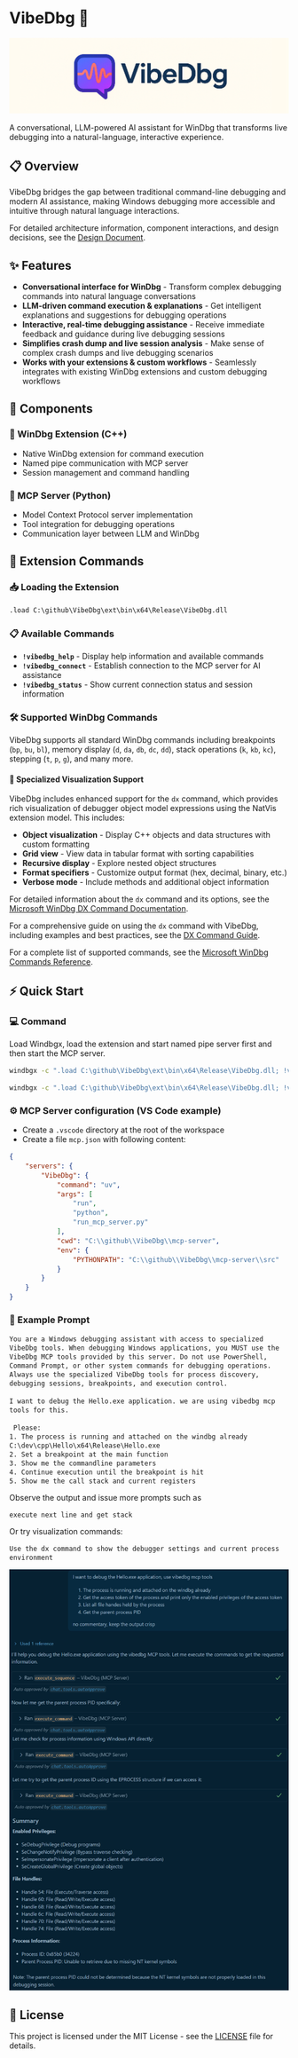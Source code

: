 # VibeDbg 🤖

![VibeDbg Logo](img/logo.png)

A conversational, LLM-powered AI assistant for WinDbg that transforms live debugging into a natural-language, interactive experience.

## 📋 Overview

VibeDbg bridges the gap between traditional command-line debugging and modern AI assistance, making Windows debugging more accessible and intuitive through natural language interactions.

For detailed architecture information, component interactions, and design decisions, see the [Design Document](DESIGN.md).

## ✨ Features

- **Conversational interface for WinDbg** - Transform complex debugging commands into natural language conversations
- **LLM-driven command execution & explanations** - Get intelligent explanations and suggestions for debugging operations
- **Interactive, real-time debugging assistance** - Receive immediate feedback and guidance during live debugging sessions
- **Simplifies crash dump and live session analysis** - Make sense of complex crash dumps and live debugging scenarios
- **Works with your extensions & custom workflows** - Seamlessly integrates with existing WinDbg extensions and custom debugging workflows

## 🧩 Components

### 🔧 WinDbg Extension (C++)

- Native WinDbg extension for command execution
- Named pipe communication with MCP server
- Session management and command handling

### 🐍 MCP Server (Python)

- Model Context Protocol server implementation
- Tool integration for debugging operations
- Communication layer between LLM and WinDbg

## 🚀 Extension Commands

### 📥 Loading the Extension

```cmd
.load C:\github\VibeDbg\ext\bin\x64\Release\VibeDbg.dll
```

### 📋 Available Commands

- **`!vibedbg_help`** - Display help information and available commands
- **`!vibedbg_connect`** - Establish connection to the MCP server for AI assistance
- **`!vibedbg_status`** - Show current connection status and session information

### 🛠️ Supported WinDbg Commands

VibeDbg supports all standard WinDbg commands including breakpoints (`bp`, `bu`, `bl`), memory display (`d`, `da`, `db`, `dc`, `dd`), stack operations (`k`, `kb`, `kc`), stepping (`t`, `p`, `g`), and many more. 

#### 🎨 Specialized Visualization Support

VibeDbg includes enhanced support for the `dx` command, which provides rich visualization of debugger object model expressions using the NatVis extension model. This includes:

- **Object visualization** - Display C++ objects and data structures with custom formatting
- **Grid view** - View data in tabular format with sorting capabilities
- **Recursive display** - Explore nested object structures
- **Format specifiers** - Customize output format (hex, decimal, binary, etc.)
- **Verbose mode** - Include methods and additional object information

For detailed information about the `dx` command and its options, see the [Microsoft WinDbg DX Command Documentation](https://learn.microsoft.com/en-us/windows-hardware/drivers/debuggercmds/dx--display-visualizer-).

For a comprehensive guide on using the `dx` command with VibeDbg, including examples and best practices, see the [DX Command Guide](DX_COMMAND_GUIDE.md).

For a complete list of supported commands, see the [Microsoft WinDbg Commands Reference](https://learn.microsoft.com/en-us/windows-hardware/drivers/debuggercmds/commands).

## ⚡ Quick Start

### 💻 Command

Load Windbgx, load the extension and start named pipe server first and then start the MCP server.

```cmd
windbgx -c ".load C:\github\VibeDbg\ext\bin\x64\Release\VibeDbg.dll; !vibedbg_connect" "notepad"
```

```cmd
windbgx -c ".load C:\github\VibeDbg\ext\bin\x64\Release\VibeDbg.dll; !vibedbg_connect" "C:\dev\cpp\Hello\x64\Release\Hello.exe -p: helloworld"
```

### ⚙️ MCP Server configuration (VS Code example)

- Create a `.vscode` directory at the root of the workspace
- Create a file `mcp.json` with following content:

```json
{
    "servers": {
        "VibeDbg": {
            "command": "uv",
            "args": [
                "run",
                "python",
                "run_mcp_server.py"
            ],
            "cwd": "C:\\github\\VibeDbg\\mcp-server",
            "env": {
                "PYTHONPATH": "C:\\github\\VibeDbg\\mcp-server\\src"
            }
        }
    }
}
```

### 💬 Example Prompt

```text
You are a Windows debugging assistant with access to specialized VibeDbg tools. When debugging Windows applications, you MUST use the VibeDbg MCP tools provided by this server. Do not use PowerShell, Command Prompt, or other system commands for debugging operations. Always use the specialized VibeDbg tools for process discovery, debugging sessions, breakpoints, and execution control.

I want to debug the Hello.exe application. we are using vibedbg mcp tools for this.

 Please:
1. The process is running and attached on the windbg already C:\dev\cpp\Hello\x64\Release\Hello.exe
2. Set a breakpoint at the main function
3. Show me the commandline parameters
4. Continue execution until the breakpoint is hit
5. Show me the call stack and current registers
```

Observe the output and issue more prompts such as

```text
execute next line and get stack
```

Or try visualization commands:

```text
Use the dx command to show the debugger settings and current process environment
```

![Sample Execution](img/sample_execution.png)

## 📄 License

This project is licensed under the MIT License - see the [LICENSE](LICENSE) file for details.
